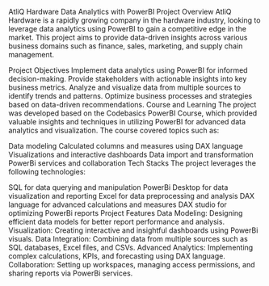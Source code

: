 AtliQ Hardware Data Analytics with PowerBI
Project Overview
AtliQ Hardware is a rapidly growing company in the hardware industry, looking to leverage data analytics using PowerBI to gain a competitive edge in the market. This project aims to provide data-driven insights across various business domains such as finance, sales, marketing, and supply chain management.

Project Objectives
Implement data analytics using PowerBI for informed decision-making.
Provide stakeholders with actionable insights into key business metrics.
Analyze and visualize data from multiple sources to identify trends and patterns.
Optimize business processes and strategies based on data-driven recommendations.
Course and Learning
The project was developed based on the Codebasics PowerBI Course, which provided valuable insights and techniques in utilizing PowerBI for advanced data analytics and visualization. The course covered topics such as:

Data modeling
Calculated columns and measures using DAX language
Visualizations and interactive dashboards
Data import and transformation
PowerBi services and collaboration
Tech Stacks
The project leverages the following technologies:

SQL for data querying and manipulation
PowerBi Desktop for data visualization and reporting
Excel for data preprocessing and analysis
DAX language for advanced calculations and measures
DAX studio for optimizing PowerBi reports
Project Features
Data Modeling: Designing efficient data models for better report performance and analysis.
Visualization: Creating interactive and insightful dashboards using PowerBi visuals.
Data Integration: Combining data from multiple sources such as SQL databases, Excel files, and CSVs.
Advanced Analytics: Implementing complex calculations, KPIs, and forecasting using DAX language.
Collaboration: Setting up workspaces, managing access permissions, and sharing reports via PowerBi services.
